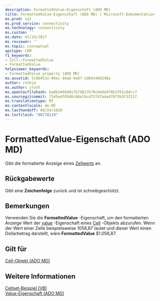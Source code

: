 ```yaml
---
description: FormattedValue-Eigenschaft (ADO MD)
title: FormattedValue-Eigenschaft (ADO MD) | Microsoft-Dokumentation
ms.prod: sql
ms.prod_service: connectivity
ms.technology: connectivity
ms.custom: ''
ms.date: 01/19/2017
ms.reviewer: ''
ms.topic: conceptual
apitype: COM
f1_keywords:
- Cell::FormattedValue
- FormattedValue
helpviewer_keywords:
- FormattedValue property [ADO MD]
ms.assetid: 5c06451e-06ec-4da6-9a87-2d043469248a
author: rothja
ms.author: jroth
ms.openlocfilehash: ba8b3469d017b79027670cb4de9f8b3761c8dcc7
ms.sourcegitcommit: 7345e4f05d6c06e1bcd73747a4a47873b3f3251f
ms.translationtype: MT
ms.contentlocale: de-DE
ms.lasthandoff: 08/24/2020
ms.locfileid: "88778129"
---
```

# <a name="formattedvalue-property-ado-md"></a>FormattedValue-Eigenschaft (ADO MD)
Gibt die formatierte Anzeige eines [Zellwerts](./cell-object-ado-md.md) an.  
  
## <a name="return-values"></a>Rückgabewerte  
 Gibt eine **Zeichenfolge** zurück und ist schreibgeschützt.  
  
## <a name="remarks"></a>Bemerkungen  
 Verwenden Sie die **FormattedValue** -Eigenschaft, um den formatierten Anzeige Wert der [value](./value-property-ado-md.md) -Eigenschaft eines [Cell](./cell-object-ado-md.md) -Objekts abzurufen. Wenn der Wert einer Zelle beispielsweise 1056,87 lautet und dieser Wert einen Dollarbetrag darstellt, wäre **FormattedValue** $1.056,87.  
  
## <a name="applies-to"></a>Gilt für  
 [Cell-Objekt (ADO MD)](./cell-object-ado-md.md)  
  
## <a name="see-also"></a>Weitere Informationen  
 [Cellset-Beispiel (VB)](./cellset-example-vb.md)   
 [Value-Eigenschaft (ADO MD)](./value-property-ado-md.md)